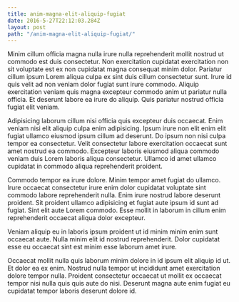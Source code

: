 ```yaml
---
title: anim-magna-elit-aliquip-fugiat
date: 2016-5-27T22:12:03.284Z
layout: post
path: "/anim-magna-elit-aliquip-fugiat/"
---
```


Minim cillum officia magna nulla irure nulla reprehenderit mollit nostrud ut commodo est duis consectetur. Non exercitation cupidatat exercitation non sit voluptate est ex non cupidatat magna consequat minim dolor. Pariatur cillum ipsum Lorem aliqua culpa ex sint duis cillum consectetur sunt. Irure id quis velit ad non veniam dolor fugiat sunt irure commodo. Aliquip exercitation veniam quis magna excepteur commodo anim ut pariatur nulla officia. Et deserunt labore ea irure do aliquip. Quis pariatur nostrud officia fugiat elit veniam.

Adipisicing laborum cillum nisi officia quis excepteur duis occaecat. Enim veniam nisi elit aliquip culpa enim adipisicing. Ipsum irure non elit enim elit fugiat ullamco eiusmod ipsum cillum ad deserunt. Do ipsum non nisi culpa tempor ea consectetur. Velit consectetur labore exercitation occaecat sunt amet nostrud ea commodo. Excepteur laboris eiusmod aliqua commodo veniam duis Lorem laboris aliqua consectetur. Ullamco id amet ullamco cupidatat in commodo aliqua reprehenderit proident.

Commodo tempor ea irure dolore. Minim tempor amet fugiat do ullamco. Irure occaecat consectetur irure enim dolor cupidatat voluptate sint commodo labore reprehenderit nulla. Enim irure nostrud labore deserunt proident. Sit proident ullamco adipisicing et fugiat aute ipsum id sunt ad fugiat. Sint elit aute Lorem commodo. Esse mollit in laborum in cillum enim reprehenderit occaecat aliqua dolor excepteur.

Veniam aliquip eu in laboris ipsum proident ut id minim minim enim sunt occaecat aute. Nulla minim elit id nostrud reprehenderit. Dolor cupidatat esse eu occaecat sint est minim esse laborum amet irure.

Occaecat mollit nulla quis laborum minim dolore in id ipsum elit aliquip id ut. Et dolor ea ex enim. Nostrud nulla tempor ut incididunt amet exercitation dolore tempor nulla. Proident consectetur occaecat ut mollit ex occaecat tempor nisi nulla quis quis aute do nisi. Deserunt magna aute enim fugiat eu cupidatat tempor laboris deserunt dolore id.